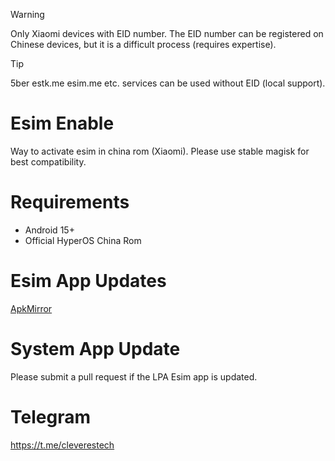 > [!WARNING]
> Only Xiaomi devices with EID number. The EID number can be registered on Chinese devices, but it is a difficult process (requires expertise).

> [!TIP]
> 5ber estk.me esim.me etc. services can be used without EID (local support).

# Esim Enable
Way to activate esim in china rom (Xiaomi).
Please use stable magisk for best compatibility.

# Requirements
* Android 15+
* Official HyperOS China Rom

# Esim App Updates
[ApkMirror](https://www.apkmirror.com/apk/xiaomi-inc/lpa/)

# System App Update
Please submit a pull request if the LPA Esim app is updated.

# Telegram
https://t.me/cleverestech
